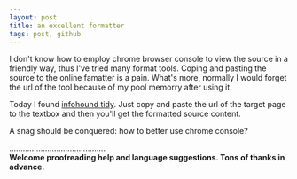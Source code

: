 ```yaml
---
layout: post
title: an excellent formatter
tags: post, github
---
```


I don't know how to employ chrome browser console to view the source in a friendly way, thus I've tried many format tools. Coping and pasting the source to the online famatter is a pain. What's more, normally I would forget the url of the tool because of my pool memorry after using it.

Today I found [infohound tidy](infohound.net/tidy/tidy.pl). Just copy and paste the url of the target page to the textbox and then you'll get the formatted source content.

A snag should be conquered: how to better use chrome console?

...........................................   
**Welcome proofreading help and language suggestions. Tons of thanks in advance.**

